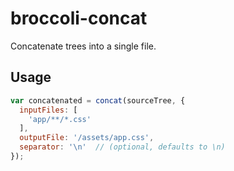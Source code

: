 # broccoli-concat

Concatenate trees into a single file.

## Usage

```js
var concatenated = concat(sourceTree, {
  inputFiles: [
    'app/**/*.css'
  ],
  outputFile: '/assets/app.css',
  separator: '\n'  // (optional, defaults to \n)
});
```
